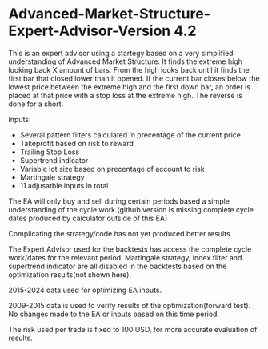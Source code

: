 # Advanced-Market-Structure-Expert-Advisor-Version 4.2

This is an expert advisor using a startegy based on a very simplified understanding of Advanced Market Structure. It finds the extreme high looking back X amount of bars. From the high looks back until it finds the first bar that closed lower than it opened. If the current bar closes below the lowest price between the extreme high and the first down bar, an order is placed at that price with a stop loss at the extreme high. The reverse is done for a short.

Inputs:
- Several pattern filters calculated in precentage of the current price
- Takeprofit based on risk to reward
- Trailing Stop Loss
- Supertrend indicator
- Variable lot size based on precentage of account to risk
- Martingale strategy
- 11 adjusatble inputs in total

The EA will only buy and sell during certain periods based a simple understanding of the cycle work.(github version is missing complete cycle dates produced by calculator outside of this EA)

Complicating the strategy/code has not yet produced better results.

The Expert Advisor used for the backtests has access the complete cycle work/dates for the relevant period. Martingale strategy, index filter and supertrend indicator are all disabled in the backtests based on the optimization results(not shown here).

2015-2024 data used for optimizing EA inputs.

2009-2015 data is used to verify results of the optimization(forward test). No changes made to the EA or inputs based on this time period.

The risk used per trade is fixed to 100 USD, for more accurate evaluation of results.
